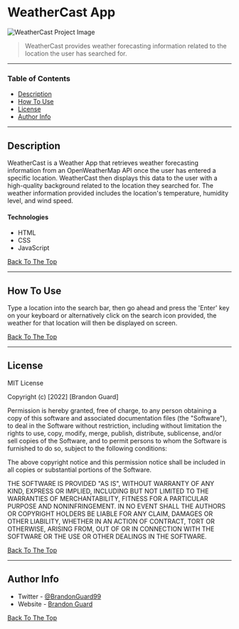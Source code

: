 # WeatherCast App

![WeatherCast Project Image](https://www.brandonguard.com/images/portfolio/PortfolioImages/WeatherCast/WeatherCast5-min.png)

> WeatherCast provides weather forecasting information related to the location the user has searched for.

---

### Table of Contents

- [Description](#description)
- [How To Use](#how-to-use)
- [License](#license)
- [Author Info](#author-info)

---

## Description

WeatherCast is a Weather App that retrieves weather forecasting information from an OpenWeatherMap API once the user has entered a specific location. WeatherCast then displays this data to the user with a high-quality background related to the location they searched for. The weather information provided includes the location's temperature, humidity level, and wind speed.

#### Technologies

- HTML
- CSS
- JavaScript

[Back To The Top](#weathercast-app)

---

## How To Use

Type a location into the search bar, then go ahead and press the 'Enter' key on your keyboard or alternatively click on the search icon provided, the weather for that location will then be displayed on screen.

[Back To The Top](#weathercast-app)

---

## License

MIT License

Copyright (c) [2022] [Brandon Guard]

Permission is hereby granted, free of charge, to any person obtaining a copy
of this software and associated documentation files (the "Software"), to deal
in the Software without restriction, including without limitation the rights
to use, copy, modify, merge, publish, distribute, sublicense, and/or sell
copies of the Software, and to permit persons to whom the Software is
furnished to do so, subject to the following conditions:

The above copyright notice and this permission notice shall be included in all
copies or substantial portions of the Software.

THE SOFTWARE IS PROVIDED "AS IS", WITHOUT WARRANTY OF ANY KIND, EXPRESS OR
IMPLIED, INCLUDING BUT NOT LIMITED TO THE WARRANTIES OF MERCHANTABILITY,
FITNESS FOR A PARTICULAR PURPOSE AND NONINFRINGEMENT. IN NO EVENT SHALL THE
AUTHORS OR COPYRIGHT HOLDERS BE LIABLE FOR ANY CLAIM, DAMAGES OR OTHER
LIABILITY, WHETHER IN AN ACTION OF CONTRACT, TORT OR OTHERWISE, ARISING FROM,
OUT OF OR IN CONNECTION WITH THE SOFTWARE OR THE USE OR OTHER DEALINGS IN THE
SOFTWARE.

[Back To The Top](#weathercast-app)

---

## Author Info

- Twitter - [@BrandonGuard99](https://twitter.com/BrandonGuard99)
- Website - [Brandon Guard](https://brandonguard.com)

[Back To The Top](#weathercast-app)
